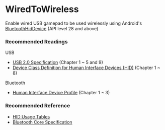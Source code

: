 # WiredToWireless

Enable wired USB gamepad to be used wirelessly using Android's [BluetoothHidDevice](https://developer.android.com/reference/android/bluetooth/BluetoothHidDevice) (API level 28 and above)

### Recommended Readings

USB
* [USB 2.0 Specification](https://www.usb.org/document-library/usb-20-specification) (Chapter 1 ~ 5 and 9)
* [Device Class Definition for Human Interface Devices (HID)](https://www.usb.org/document-library/device-class-definition-hid-111) (Chapter 1 ~ 8)

Bluetooth
* [Human Interface Device Profile](https://www.bluetooth.com/specifications/specs/human-interface-device-profile-1-1-1/) (Chapter 1 ~ 3)

### Recommended Reference
* [HID Usage Tables](https://www.usb.org/document-library/hid-usage-tables-122)
* [Bluetooth Core Specification](https://www.bluetooth.com/specifications/specs/core-specification/)
